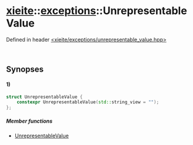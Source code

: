 # [xieite](../../xieite.md)\:\:[exceptions](../../exceptions.md)\:\:UnrepresentableValue
Defined in header [<xieite/exceptions/unrepresentable_value.hpp>](../../../include/xieite/exceptions/unrepresentable_value.hpp)

&nbsp;

## Synopses
#### 1)
```cpp
struct UnrepresentableValue {
    constexpr UnrepresentableValue(std::string_view = "");
};
```
##### Member functions
- [UnrepresentableValue](./structures/unrepresentable_value/1/operators/constructor.md)

